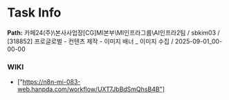 # Task Info

**Path:** 카페24(주)\본사사업장\[CG]MI본부\MI인프라그룹\AI인프라2팀 / sbkim03 / [318852] 프로글로벌 - 컨텐츠 제작 - 이미지 배너 _ 이미지 수집 / 2025-09-01_00-00-00

### WIKI
- ["https://n8n-mi-083-web.hanpda.com/workflow/UXT7JbBdSmQhsB4B"]

